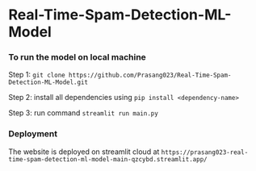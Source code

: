 # Real-Time-Spam-Detection-ML-Model

### To run the model on local machine

Step 1: `git clone https://github.com/Prasang023/Real-Time-Spam-Detection-ML-Model.git`

Step 2: install all dependencies using `pip install <dependency-name>`

Step 3: run command `streamlit run main.py`

### Deployment

The website is deployed on streamlit cloud at `https://prasang023-real-time-spam-detection-ml-model-main-qzcybd.streamlit.app/`
